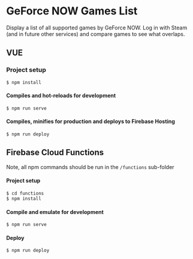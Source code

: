 # GeForce NOW Games List

Display a list of all supported games by GeForce NOW. Log in with Steam (and in future other services) and compare games to see what overlaps.

## VUE

### Project setup

```
$ npm install
```

#### Compiles and hot-reloads for development

```
$ npm run serve
```

#### Compiles, minifies for production and deploys to Firebase Hosting

```
$ npm run deploy
```

## Firebase Cloud Functions

Note, all npm commands should be run in the `/functions` sub-folder

#### Project setup

```
$ cd functions
$ npm install
```

#### Compile and emulate for development

```
$ npm run serve
```

#### Deploy

```
$ npm run deploy
```
